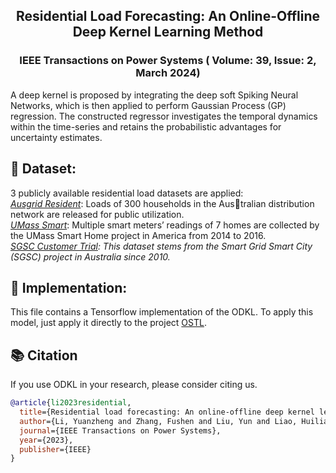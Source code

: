 <p align="center">
   <h2 align="center">Residential Load Forecasting: An Online-Offline Deep Kernel Learning Method</h2>
 <p align="center">
 <h3 align="center">IEEE Transactions on Power Systems ( Volume: 39, Issue: 2, March 2024) </h3>

A deep kernel is proposed by integrating the deep soft Spiking Neural Networks, which is then applied to
perform Gaussian Process (GP) regression. The constructed regressor investigates the temporal dynamics within the time-series and retains the probabilistic advantages for uncertainty estimates.

## 🌟 Dataset:

3 publicly available residential load datasets are applied:\
*[Ausgrid Resident](https://www.ausgrid.com.au/Industry/Our-Research/Data-to-share/Solar-home-electricity-data)*: Loads of 300 households in the Australian distribution network are released for public utilization.\
*[UMass Smart](https://traces.cs.umass.edu/index.php/Smart/Smart)*: Multiple smart meters’ readings
of 7 homes are collected by the UMass Smart Home project
in America from 2014 to 2016.\
*[SGSC Customer Trial](https://data.gov.au/data/dataset/smart-grid-smart-city-customer-trial-data): This dataset stems from the Smart Grid Smart City (SGSC) project in Australia since 2010.*

## 🎯 Implementation:

This file contains a Tensorflow implementation of the ODKL. To apply this model, just apply it directly to the project [OSTL](https://github.com/IBM/ostl).

## 📚 Citation

If you use ODKL in your research, please consider citing us.
```bibtex
@article{li2023residential,
  title={Residential load forecasting: An online-offline deep kernel learning method},
  author={Li, Yuanzheng and Zhang, Fushen and Liu, Yun and Liao, Huilian and Zhang, Hai-Tao and Chung, Chiyung},
  journal={IEEE Transactions on Power Systems},
  year={2023},
  publisher={IEEE}
}
```
